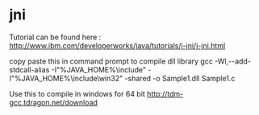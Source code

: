 jni
===
Tutorial can be found here : http://www.ibm.com/developerworks/java/tutorials/j-jni/j-jni.html

copy paste this in command prompt to compile dll library 
gcc -Wl,--add-stdcall-alias -I"%JAVA_HOME%\include" -I"%JAVA_HOME%\include\win32" -shared -o Sample1.dll Sample1.c

Use this to compile in windows for 64 bit http://tdm-gcc.tdragon.net/download
